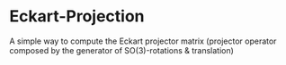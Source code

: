 # Eckart-Projection
A simple way to compute the Eckart projector matrix (projector operator composed by the generator of SO(3)-rotations &amp; translation)
